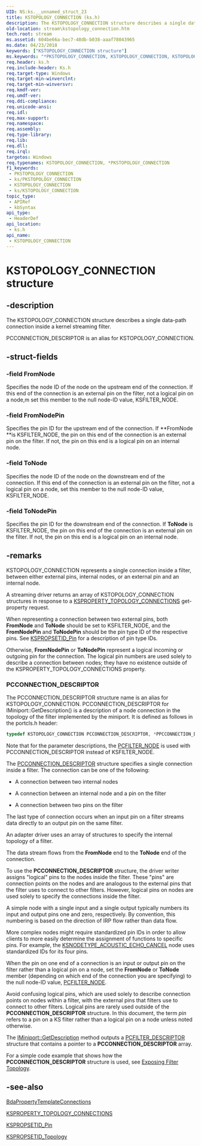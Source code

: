 ```yaml
---
UID: NS:ks.__unnamed_struct_23
title: KSTOPOLOGY_CONNECTION (ks.h)
description: The KSTOPOLOGY_CONNECTION structure describes a single data-path connection inside a kernel streaming filter.
old-location: stream\kstopology_connection.htm
tech.root: stream
ms.assetid: 604be66a-bec7-48db-b038-aaaf78043965
ms.date: 04/23/2018
keywords: ["KSTOPOLOGY_CONNECTION structure"]
ms.keywords: "*PKSTOPOLOGY_CONNECTION, KSTOPOLOGY_CONNECTION, KSTOPOLOGY_CONNECTION structure [Streaming Media Devices], PCCONNECTION_DESCRIPTOR, PCCONNECTION_DESCRIPTOR structure, PKSTOPOLOGY_CONNECTION, PKSTOPOLOGY_CONNECTION structure pointer [Streaming Media Devices], ks-struct_b688f291-7064-492b-8ab6-5f167941ebbf.xml, ks/KSTOPOLOGY_CONNECTION, ks/PKSTOPOLOGY_CONNECTION, stream.kstopology_connection"
req.header: ks.h
req.include-header: Ks.h
req.target-type: Windows
req.target-min-winverclnt: 
req.target-min-winversvr: 
req.kmdf-ver: 
req.umdf-ver: 
req.ddi-compliance: 
req.unicode-ansi: 
req.idl: 
req.max-support: 
req.namespace: 
req.assembly: 
req.type-library: 
req.lib: 
req.dll: 
req.irql: 
targetos: Windows
req.typenames: KSTOPOLOGY_CONNECTION, *PKSTOPOLOGY_CONNECTION
f1_keywords:
 - PKSTOPOLOGY_CONNECTION
 - ks/PKSTOPOLOGY_CONNECTION
 - KSTOPOLOGY_CONNECTION
 - ks/KSTOPOLOGY_CONNECTION
topic_type:
 - APIRef
 - kbSyntax
api_type:
 - HeaderDef
api_location:
 - ks.h
api_name:
 - KSTOPOLOGY_CONNECTION
---
```


# KSTOPOLOGY_CONNECTION structure


## -description

The KSTOPOLOGY_CONNECTION structure describes a single data-path connection inside a kernel streaming filter.

PCCONNECTION_DESCRIPTOR is an alias for KSTOPOLOGY_CONNECTION.

## -struct-fields

### -field FromNode

Specifies the node ID of the node on the upstream end of the connection. If this end of the connection is an external pin on the filter, not a logical pin on a node,m set this member to the null node-ID value, KSFILTER_NODE.

### -field FromNodePin

Specifies the pin ID for the upstream end of the connection. If **FromNode **is KSFILTER_NODE, the pin on this end of the connection is an external pin on the filter. If not, the pin on this end is a logical pin on an internal node.

### -field ToNode

Specifies the node ID of the node on the downstream end of the connection. If this end of the connection is an external pin on the filter, not a logical pin on a node, set this member to the null node-ID value, KSFILTER_NODE.

### -field ToNodePin

Specifies the pin ID for the downstream end of the connection. If **ToNode** is KSFILTER_NODE, the pin on this end of the connection is an external pin on the filter. If not, the pin on this end is a logical pin on an internal node.

## -remarks

KSTOPOLOGY_CONNECTION represents a single connection inside a filter, between either external pins, internal nodes, or an external pin and an internal node.

A streaming driver returns an array of KSTOPOLOGY_CONNECTION structures in response to a [KSPROPERTY_TOPOLOGY_CONNECTIONS](https://docs.microsoft.com/windows-hardware/drivers/stream/ksproperty-topology-connections) get-property request.

When representing a connection between two external pins, both **FromNode** and **ToNode** should be set to KSFILTER_NODE, and the **FromNodePin** and **ToNodePin** should be the pin type ID of the respective pins. See [KSPROPSETID_Pin](https://docs.microsoft.com/windows-hardware/drivers/stream/kspropsetid-pin) for a description of pin type IDs.

Otherwise, **FromNodePin** or **ToNodePin** represent a logical incoming or outgoing pin for the connection. The logical pin numbers are used solely to describe a connection between nodes; they have no existence outside of the KSPROPERTY_TOPOLOGY_CONNECTIONS property.

### PCCONNECTION_DESCRIPTOR

The PCCONNECTION_DESCRIPTOR structure name is an alias for KSTOPOLOGY_CONNECTION. PCCONNECTION_DESCRIPTOR for IMiniport::GetDescription() is a description of a node connection in the topology of the filter implemented by the miniport. It is defined as follows in the portcls.h header:

```cpp
typedef KSTOPOLOGY_CONNECTION PCCONNECTION_DESCRIPTOR, *PPCCONNECTION_DESCRIPTOR;
```

Note that for the parameter descriptions, the [PCFILTER_NODE](https://docs.microsoft.com/previous-versions/ff537695(v=vs.85)) is used with PCCONNECTION_DESCRIPTOR instead of KSFILTER_NODE.

The [PCCONNECTION_DESCRIPTOR](https://docs.microsoft.com/previous-versions/windows/hardware/drivers/ff537688(v=vs.85)) structure specifies a single connection inside a filter. The connection can be one of the following:

- A connection between two internal nodes

- A connection between an internal node and a pin on the filter

- A connection between two pins on the filter

The last type of connection occurs when an input pin on a filter streams data directly to an output pin on the same filter.

An adapter driver uses an array of  structures to specify the internal topology of a filter.

The data stream flows from the **FromNode** end to the **ToNode** end of the connection.

To use the **PCCONNECTION_DESCRIPTOR** structure, the driver writer assigns "logical" pins to the nodes inside the filter. These "pins" are connection points on the nodes and are analogous to the external pins that the filter uses to connect to other filters. However, logical pins on nodes are used solely to specify the connections inside the filter.

A simple node with a single input and a single output typically numbers its input and output pins one and zero, respectively. By convention, this numbering is based on the direction of IRP flow rather than data flow.

More complex nodes might require standardized pin IDs in order to allow clients to more easily determine the assignment of functions to specific pins. For example, the [KSNODETYPE_ACOUSTIC_ECHO_CANCEL](https://docs.microsoft.com/windows-hardware/drivers/audio/ksnodetype-acoustic-echo-cancel) node uses standardized IDs for its four pins.

When the pin on one end of a connection is an input or output pin on the filter rather than a logical pin on a node, set the **FromNode** or **ToNode** member (depending on which end of the connection you are specifying) to the null node-ID value, [PCFILTER_NODE](https://docs.microsoft.com/previous-versions/ff537695(v=vs.85)).

Avoid confusing logical pins, which are used solely to describe connection points on nodes within a filter, with the external pins that filters use to connect to other filters. Logical pins are rarely used outside of the **PCCONNECTION_DESCRIPTOR** structure. In this document, the term *pin* refers to a pin on a KS filter rather than a logical pin on a node unless noted otherwise.

The [IMiniport::GetDescription](https://docs.microsoft.com/windows-hardware/drivers/ddi/portcls/nf-portcls-iminiport-getdescription) method outputs a [PCFILTER_DESCRIPTOR](https://docs.microsoft.com/windows-hardware/drivers/ddi/portcls/ns-portcls-pcfilter_descriptor) structure that contains a pointer to a **PCCONNECTION_DESCRIPTOR** array.

For a simple code example that shows how the **PCCONNECTION_DESCRIPTOR** structure is used, see [Exposing Filter Topology](https://docs.microsoft.com/windows-hardware/drivers/audio/exposing-filter-topology).

## -see-also

[BdaPropertyTemplateConnections](https://docs.microsoft.com/windows-hardware/drivers/ddi/bdasup/nf-bdasup-bdapropertytemplateconnections)

[KSPROPERTY_TOPOLOGY_CONNECTIONS](https://docs.microsoft.com/windows-hardware/drivers/stream/ksproperty-topology-connections)

[KSPROPSETID_Pin](https://docs.microsoft.com/windows-hardware/drivers/stream/kspropsetid-pin)

[KSPROPSETID_Topology](https://docs.microsoft.com/windows-hardware/drivers/stream/kspropsetid-topology)

